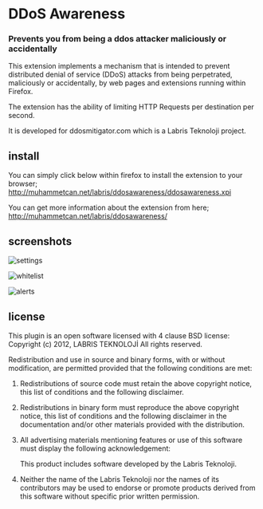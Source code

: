 # DDoS Awareness
### Prevents you from being a ddos attacker maliciously or accidentally

This extension implements a mechanism that is intended to prevent distributed denial of service (DDoS) attacks from being perpetrated, maliciously or accidentally, by web pages and extensions running within Firefox. 

The extension has the ability of limiting HTTP Requests per destination per second. 

It is developed for ddosmitigator.com which is a Labris Teknoloji project. 

## install
You can simply click below within firefox to install the extension to your browser;    
http://muhammetcan.net/labris/ddosawareness/ddosawareness.xpi

You can get more information about the extension from here;     
http://muhammetcan.net/labris/ddosawareness/

## screenshots

![settings](http://muhammetcan.net/labris/ddosawareness/images/ss1.png)

![whitelist](http://muhammetcan.net/labris/ddosawareness/images/ss2.png)

![alerts](http://muhammetcan.net/labris/ddosawareness/images/ss3.png)

## license

This plugin is an open software licensed with 4 clause BSD license:
Copyright (c) 2012, LABRIS TEKNOLOJİ
All rights reserved.

Redistribution and use in source and binary forms, with or without
modification, are permitted provided that the following conditions are met:    

1. Redistributions of source code must retain the above copyright
   notice, this list of conditions and the following disclaimer.     

2. Redistributions in binary form must reproduce the above copyright
   notice, this list of conditions and the following disclaimer in the
   documentation and/or other materials provided with the distribution.      

3. All advertising materials mentioning features or use of this software
   must display the following acknowledgement:     

   This product includes software developed by the Labris Teknoloji.      
      

4. Neither the name of the Labris Teknoloji nor the
   names of its contributors may be used to endorse or promote products
   derived from this software without specific prior written permission.
